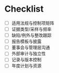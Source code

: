 # Checklist

- [ ] 适用法规与控制项矩阵
- [ ] 证据类型/采样与频率
- [ ] 缺陷/例外与整改跟踪
- [ ] 报告模板与披露
- [ ] 董事会与管理层沟通
- [ ] 外部审计与独立性
- [ ] 记录与版本控制
- [ ] 年度计划与资源
